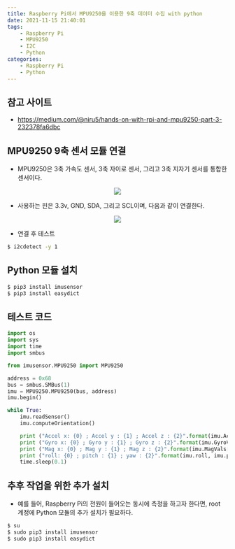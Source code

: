 ```yaml
---
title: Raspberry Pi에서 MPU9250을 이용한 9축 데이터 수집 with python
date: 2021-11-15 21:40:01
tags:
    - Raspberry Pi
    - MPU9250
    - I2C
    - Python
categories:
    - Raspberry Pi
    - Python
---
```


## 참고 사이트

-   https://medium.com/@niru5/hands-on-with-rpi-and-mpu9250-part-3-232378fa6dbc

## MPU9250 9축 센서 모듈 연결

-   MPU9250은 3축 가속도 센서, 3축 자이로 센서, 그리고 3축 지자기 센서를 통합한 센서이다.

<p align="center"><img src="/images/RaspberryPi/MPU9250/MPU9250.jpg"></p>

-   사용하는 핀은 3.3v, GND, SDA, 그리고 SCL이며, 다음과 같이 연결한다.

<p align="center"><img src="/images/RaspberryPi/MPU9250/MPU9250_detail.jpg"></p>

-   연결 후 테스트

```bash
$ i2cdetect -y 1
```

## Python 모듈 설치

```bash
$ pip3 install imusensor
$ pip3 install easydict
```

## 테스트 코드

```python
import os
import sys
import time
import smbus

from imusensor.MPU9250 import MPU9250

address = 0x68
bus = smbus.SMBus(1)
imu = MPU9250.MPU9250(bus, address)
imu.begin()

while True:
	imu.readSensor()
	imu.computeOrientation()

	print ("Accel x: {0} ; Accel y : {1} ; Accel z : {2}".format(imu.AccelVals[0], imu.AccelVals[1], imu.AccelVals[2]))
	print ("Gyro x: {0} ; Gyro y : {1} ; Gyro z : {2}".format(imu.GyroVals[0], imu.GyroVals[1], imu.GyroVals[2]))
	print ("Mag x: {0} ; Mag y : {1} ; Mag z : {2}".format(imu.MagVals[0], imu.MagVals[1], imu.MagVals[2]))
	print ("roll: {0} ; pitch : {1} ; yaw : {2}".format(imu.roll, imu.pitch, imu.yaw))
	time.sleep(0.1)
```

## 추후 작업을 위한 추가 설치

-   예를 들어, Raspberry Pi의 전원이 들어오는 동시에 측정을 하고자 한다면, root 계정에 Python 모듈의 추가 설치가 필요하다.

```bash
$ su
$ sudo pip3 install imusensor
$ sudo pip3 install easydict
```
